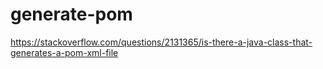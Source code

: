 # generate-pom

https://stackoverflow.com/questions/2131365/is-there-a-java-class-that-generates-a-pom-xml-file